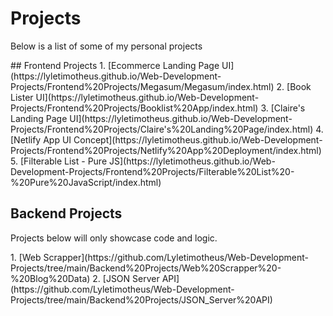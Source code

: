 
# Projects
<p>Below is a list of some of my personal projects</p> 
## Frontend Projects
1. [Ecommerce Landing Page UI](https://lyletimotheus.github.io/Web-Development-Projects/Frontend%20Projects/Megasum/Megasum/index.html)
2. [Book Lister UI](https://lyletimotheus.github.io/Web-Development-Projects/Frontend%20Projects/Booklist%20App/index.html)
3. [Claire's Landing Page UI](https://lyletimotheus.github.io/Web-Development-Projects/Frontend%20Projects/Claire's%20Landing%20Page/index.html)
4. [Netlify App UI Concept](https://lyletimotheus.github.io/Web-Development-Projects/Frontend%20Projects/Netlify%20App%20Deployment/index.html)
5. [Filterable List - Pure JS](https://lyletimotheus.github.io/Web-Development-Projects/Frontend%20Projects/Filterable%20List%20-%20Pure%20JavaScript/index.html)

## Backend Projects
<p>Projects below will only showcase code and logic.</p>
1. [Web Scrapper](https://github.com/Lyletimotheus/Web-Development-Projects/tree/main/Backend%20Projects/Web%20Scrapper%20-%20Blog%20Data)
2. [JSON Server API](https://github.com/Lyletimotheus/Web-Development-Projects/tree/main/Backend%20Projects/JSON_Server%20API)
